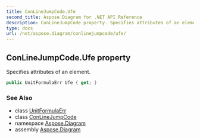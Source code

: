 ```yaml
---
title: ConLineJumpCode.Ufe
second_title: Aspose.Diagram for .NET API Reference
description: ConLineJumpCode property. Specifies attributes of an element
type: docs
url: /net/aspose.diagram/conlinejumpcode/ufe/
---
```

## ConLineJumpCode.Ufe property

Specifies attributes of an element.

```csharp
public UnitFormulaErr Ufe { get; }
```

### See Also

* class [UnitFormulaErr](../../unitformulaerr/)
* class [ConLineJumpCode](../)
* namespace [Aspose.Diagram](../../conlinejumpcode/)
* assembly [Aspose.Diagram](../../../)


